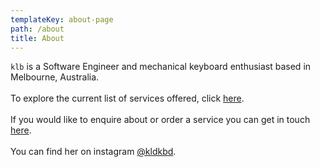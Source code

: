 ```yaml
---
templateKey: about-page
path: /about
title: About
---
```

`klb` is a Software Engineer and mechanical keyboard enthusiast based in Melbourne, Australia.\
\
To explore the current list of services offered, click [here](https://www.klbkbd.com/services).\
\
If you would like to enquire about or order a service you can get in touch [here](https://www.klbkbd.com/contact).\
\
You can find her on instagram [@kldkbd](https://www.instagram.com/klbkbd/).